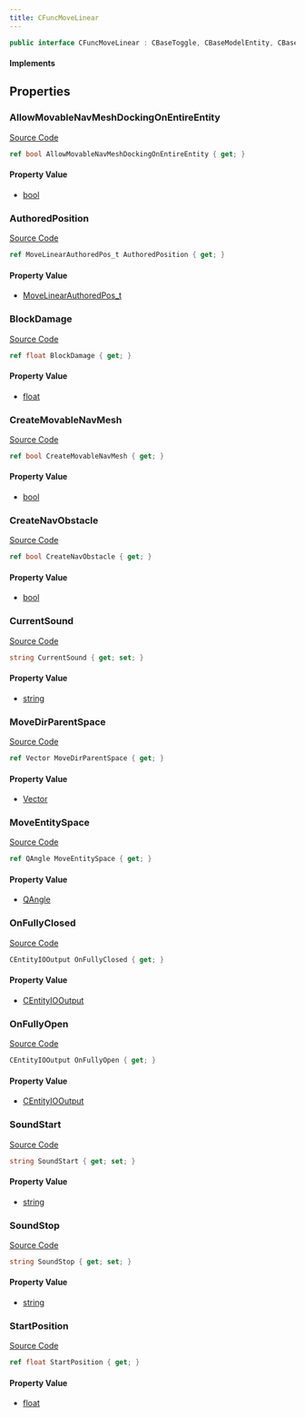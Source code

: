 ```yaml
---
title: CFuncMoveLinear
---
```


```csharp
public interface CFuncMoveLinear : CBaseToggle, CBaseModelEntity, CBaseEntity, CEntityInstance, ISchemaClass<CEntityInstance>, ISchemaClass<CBaseEntity>, ISchemaClass<CBaseModelEntity>, ISchemaClass<CBaseToggle>, ISchemaClass<CFuncMoveLinear>, ISchemaField, ISchemaClass, INativeHandle
```

#### Implements

## Properties

### AllowMovableNavMeshDockingOnEntireEntity

[Source Code](https://github.com/swiftly-solution/swiftlys2/blob/beta/managed/src/SwiftlyS2.Generated/Schemas/Interfaces/CFuncMoveLinear.cs#L38)

```csharp
ref bool AllowMovableNavMeshDockingOnEntireEntity { get; }
```

#### Property Value

- [bool](https://learn.microsoft.com/dotnet/api/system.boolean)

### AuthoredPosition

[Source Code](https://github.com/swiftly-solution/swiftlys2/blob/beta/managed/src/SwiftlyS2.Generated/Schemas/Interfaces/CFuncMoveLinear.cs#L16)

```csharp
ref MoveLinearAuthoredPos_t AuthoredPosition { get; }
```

#### Property Value

- [MoveLinearAuthoredPos_t](/docs/api/shared/schemadefinitions/movelinearauthoredpos_t)

### BlockDamage

[Source Code](https://github.com/swiftly-solution/swiftlys2/blob/beta/managed/src/SwiftlyS2.Generated/Schemas/Interfaces/CFuncMoveLinear.cs#L28)

```csharp
ref float BlockDamage { get; }
```

#### Property Value

- [float](https://learn.microsoft.com/dotnet/api/system.single)

### CreateMovableNavMesh

[Source Code](https://github.com/swiftly-solution/swiftlys2/blob/beta/managed/src/SwiftlyS2.Generated/Schemas/Interfaces/CFuncMoveLinear.cs#L36)

```csharp
ref bool CreateMovableNavMesh { get; }
```

#### Property Value

- [bool](https://learn.microsoft.com/dotnet/api/system.boolean)

### CreateNavObstacle

[Source Code](https://github.com/swiftly-solution/swiftlys2/blob/beta/managed/src/SwiftlyS2.Generated/Schemas/Interfaces/CFuncMoveLinear.cs#L40)

```csharp
ref bool CreateNavObstacle { get; }
```

#### Property Value

- [bool](https://learn.microsoft.com/dotnet/api/system.boolean)

### CurrentSound

[Source Code](https://github.com/swiftly-solution/swiftlys2/blob/beta/managed/src/SwiftlyS2.Generated/Schemas/Interfaces/CFuncMoveLinear.cs#L26)

```csharp
string CurrentSound { get; set; }
```

#### Property Value

- [string](https://learn.microsoft.com/dotnet/api/system.string)

### MoveDirParentSpace

[Source Code](https://github.com/swiftly-solution/swiftlys2/blob/beta/managed/src/SwiftlyS2.Generated/Schemas/Interfaces/CFuncMoveLinear.cs#L20)

```csharp
ref Vector MoveDirParentSpace { get; }
```

#### Property Value

- [Vector](/docs/api/shared/natives/vector)

### MoveEntitySpace

[Source Code](https://github.com/swiftly-solution/swiftlys2/blob/beta/managed/src/SwiftlyS2.Generated/Schemas/Interfaces/CFuncMoveLinear.cs#L18)

```csharp
ref QAngle MoveEntitySpace { get; }
```

#### Property Value

- [QAngle](/docs/api/shared/natives/qangle)

### OnFullyClosed

[Source Code](https://github.com/swiftly-solution/swiftlys2/blob/beta/managed/src/SwiftlyS2.Generated/Schemas/Interfaces/CFuncMoveLinear.cs#L34)

```csharp
CEntityIOOutput OnFullyClosed { get; }
```

#### Property Value

- [CEntityIOOutput](/docs/api/shared/schemadefinitions/centityiooutput)

### OnFullyOpen

[Source Code](https://github.com/swiftly-solution/swiftlys2/blob/beta/managed/src/SwiftlyS2.Generated/Schemas/Interfaces/CFuncMoveLinear.cs#L32)

```csharp
CEntityIOOutput OnFullyOpen { get; }
```

#### Property Value

- [CEntityIOOutput](/docs/api/shared/schemadefinitions/centityiooutput)

### SoundStart

[Source Code](https://github.com/swiftly-solution/swiftlys2/blob/beta/managed/src/SwiftlyS2.Generated/Schemas/Interfaces/CFuncMoveLinear.cs#L22)

```csharp
string SoundStart { get; set; }
```

#### Property Value

- [string](https://learn.microsoft.com/dotnet/api/system.string)

### SoundStop

[Source Code](https://github.com/swiftly-solution/swiftlys2/blob/beta/managed/src/SwiftlyS2.Generated/Schemas/Interfaces/CFuncMoveLinear.cs#L24)

```csharp
string SoundStop { get; set; }
```

#### Property Value

- [string](https://learn.microsoft.com/dotnet/api/system.string)

### StartPosition

[Source Code](https://github.com/swiftly-solution/swiftlys2/blob/beta/managed/src/SwiftlyS2.Generated/Schemas/Interfaces/CFuncMoveLinear.cs#L30)

```csharp
ref float StartPosition { get; }
```

#### Property Value

- [float](https://learn.microsoft.com/dotnet/api/system.single)

